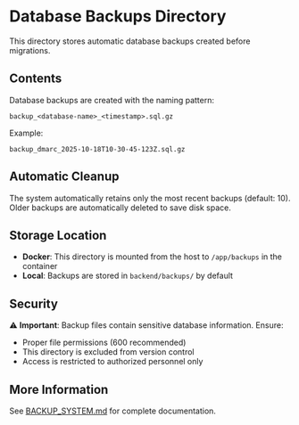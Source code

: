 # Database Backups Directory

This directory stores automatic database backups created before migrations.

## Contents

Database backups are created with the naming pattern:
```
backup_<database-name>_<timestamp>.sql.gz
```

Example:
```
backup_dmarc_2025-10-18T10-30-45-123Z.sql.gz
```

## Automatic Cleanup

The system automatically retains only the most recent backups (default: 10). Older backups are automatically deleted to save disk space.

## Storage Location

- **Docker**: This directory is mounted from the host to `/app/backups` in the container
- **Local**: Backups are stored in `backend/backups/` by default

## Security

⚠️ **Important**: Backup files contain sensitive database information. Ensure:
- Proper file permissions (600 recommended)
- This directory is excluded from version control
- Access is restricted to authorized personnel only

## More Information

See [BACKUP_SYSTEM.md](../BACKUP_SYSTEM.md) for complete documentation.

